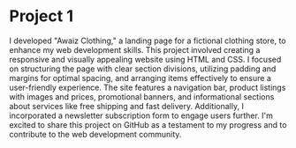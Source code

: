 # Project 1
I developed "Awaiz Clothing," a landing page for a fictional clothing store, to enhance my web development skills. This project involved creating a responsive and visually appealing website using HTML and CSS. I focused on structuring the page with clear section divisions, utilizing padding and margins for optimal spacing, and arranging items effectively to ensure a user-friendly experience. The site features a navigation bar, product listings with images and prices, promotional banners, and informational sections about services like free shipping and fast delivery. Additionally, I incorporated a newsletter subscription form to engage users further. I'm excited to share this project on GitHub as a testament to my progress and to contribute to the web development community.